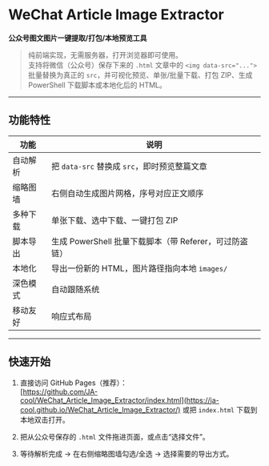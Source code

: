 # WeChat Article Image Extractor  
**公众号图文图片一键提取/打包/本地预览工具**

> 纯前端实现，无需服务器，打开浏览器即可使用。  
> 支持将微信（公众号）保存下来的 `.html` 文章中的 `<img data-src="...">` 批量替换为真正的 `src`，并可视化预览、单张/批量下载、打包 ZIP、生成 PowerShell 下载脚本或本地化后的 HTML。

---

## 功能特性

| 功能 | 说明 |
|---|---|
|  自动解析 | 把 `data-src` 替换成 `src`，即时预览整篇文章 |
|  缩略图墙 | 右侧自动生成图片网格，序号对应正文顺序 |
|  多种下载 | 单张下载、选中下载、一键打包 ZIP |
|  脚本导出 | 生成 PowerShell 批量下载脚本（带 Referer，可过防盗链） |
|  本地化 | 导出一份新的 HTML，图片路径指向本地 `images/` |
|  深色模式 | 自动跟随系统 |
|  移动友好 | 响应式布局 |

---

## 快速开始

1. 直接访问 GitHub Pages（推荐）：  
   [https://github.com/JA-cool/WeChat_Article_Image_Extractor/index.html](https://ja-cool.github.io/WeChat_Article_Image_Extractor/)
   或把 `index.html` 下载到本地双击打开。

3. 把从公众号保存的 `.html` 文件拖进页面，或点击“选择文件”。

4. 等待解析完成 → 在右侧缩略图墙勾选/全选 → 选择需要的导出方式。
